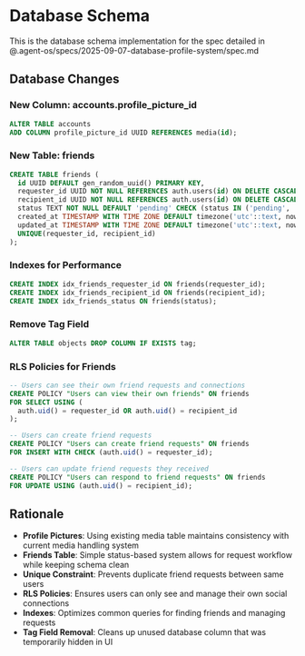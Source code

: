 # Database Schema

This is the database schema implementation for the spec detailed in @.agent-os/specs/2025-09-07-database-profile-system/spec.md

## Database Changes

### New Column: accounts.profile_picture_id
```sql
ALTER TABLE accounts 
ADD COLUMN profile_picture_id UUID REFERENCES media(id);
```

### New Table: friends
```sql
CREATE TABLE friends (
  id UUID DEFAULT gen_random_uuid() PRIMARY KEY,
  requester_id UUID NOT NULL REFERENCES auth.users(id) ON DELETE CASCADE,
  recipient_id UUID NOT NULL REFERENCES auth.users(id) ON DELETE CASCADE,
  status TEXT NOT NULL DEFAULT 'pending' CHECK (status IN ('pending', 'accepted', 'declined')),
  created_at TIMESTAMP WITH TIME ZONE DEFAULT timezone('utc'::text, now()) NOT NULL,
  updated_at TIMESTAMP WITH TIME ZONE DEFAULT timezone('utc'::text, now()) NOT NULL,
  UNIQUE(requester_id, recipient_id)
);
```

### Indexes for Performance
```sql
CREATE INDEX idx_friends_requester_id ON friends(requester_id);
CREATE INDEX idx_friends_recipient_id ON friends(recipient_id);
CREATE INDEX idx_friends_status ON friends(status);
```

### Remove Tag Field
```sql
ALTER TABLE objects DROP COLUMN IF EXISTS tag;
```

### RLS Policies for Friends
```sql
-- Users can see their own friend requests and connections
CREATE POLICY "Users can view their own friends" ON friends
FOR SELECT USING (
  auth.uid() = requester_id OR auth.uid() = recipient_id
);

-- Users can create friend requests
CREATE POLICY "Users can create friend requests" ON friends
FOR INSERT WITH CHECK (auth.uid() = requester_id);

-- Users can update friend requests they received
CREATE POLICY "Users can respond to friend requests" ON friends
FOR UPDATE USING (auth.uid() = recipient_id);
```

## Rationale

- **Profile Pictures**: Using existing media table maintains consistency with current media handling system
- **Friends Table**: Simple status-based system allows for request workflow while keeping schema clean
- **Unique Constraint**: Prevents duplicate friend requests between same users
- **RLS Policies**: Ensures users can only see and manage their own social connections
- **Indexes**: Optimizes common queries for finding friends and managing requests
- **Tag Field Removal**: Cleans up unused database column that was temporarily hidden in UI